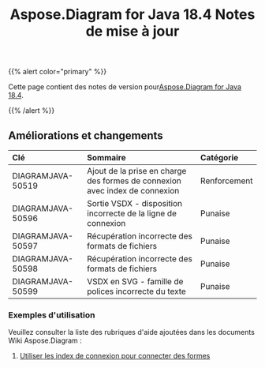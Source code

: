 ﻿---
title: Aspose.Diagram for Java 18.4 Notes de mise à jour
type: docs
weight: 90
url: /fr/java/aspose-diagram-for-java-18-4-release-notes/
---
{{% alert color="primary" %}} 

 Cette page contient des notes de version pour[Aspose.Diagram for Java 18.4](https://docs.aspose.com/diagram/java/aspose-diagram-for-java-18-4-release-notes/).

{{% /alert %}} 
## **Améliorations et changements**

|**Clé**|**Sommaire**|**Catégorie**|
|:- |:- |:- |
|DIAGRAMJAVA-50519|Ajout de la prise en charge des formes de connexion avec index de connexion|Renforcement|
|DIAGRAMJAVA-50596|Sortie VSDX - disposition incorrecte de la ligne de connexion|Punaise|
|DIAGRAMJAVA-50597|Récupération incorrecte des formats de fichiers|Punaise|
|DIAGRAMJAVA-50598|Récupération incorrecte des formats de fichiers|Punaise|
|DIAGRAMJAVA-50599|VSDX en SVG - famille de polices incorrecte du texte|Punaise|
### **Exemples d'utilisation**
Veuillez consulter la liste des rubriques d'aide ajoutées dans les documents Wiki Aspose.Diagram :

1. [Utiliser les index de connexion pour connecter des formes](/diagram/fr/java/use-connection-indexes-to-connect-shapes/)
